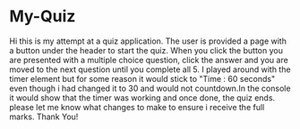 # My-Quiz
Hi this is my attempt at a quiz application. The user is provided a page with a button under the header to start the quiz. When you click the button you are presented with a multiple choice question, click the answer and you are moved to the next question until you complete all 5. I played around with the timer element but for some reason it would stick to "Time : 60 seconds" even though i had changed it to 30 and would not countdown.In the console it would show that the timer was working and once done, the quiz ends. please let me know what changes to make to ensure i receive the full marks. Thank You!